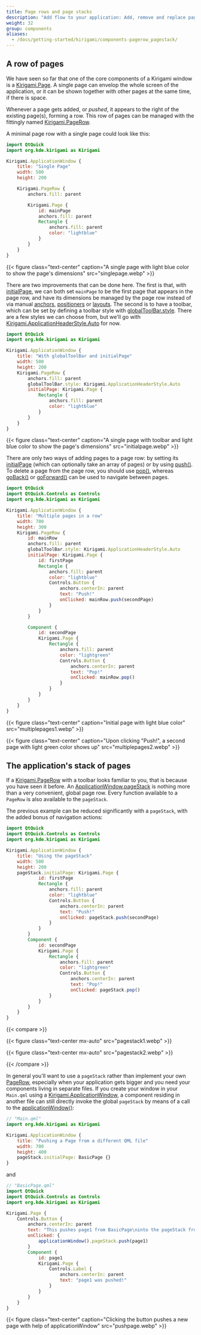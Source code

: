 ```yaml
---
title: Page rows and page stacks
description: "Add flow to your application: Add, remove and replace pages in different ways"
weight: 32
group: components
aliases:
  - /docs/getting-started/kirigami/components-pagerow_pagestack/
---
```


## A row of pages

We have seen so far that one of the core components of a Kirigami window is a [Kirigami.Page](docs:kirigami2;Page). A single page can envelop the whole screen of the application, or it can be shown together with other pages at the same time, if there is space.

Whenever a page gets added, or *pushed*, it appears to the right of the existing page(s), forming a row. This row of pages can be managed with the fittingly named [Kirigami.PageRow](docs:kirigami2;PageRow).

A minimal page row with a single page could look like this:

```qml
import QtQuick
import org.kde.kirigami as Kirigami

Kirigami.ApplicationWindow {
    title: "Single Page"
    width: 500
    height: 200

    Kirigami.PageRow {
        anchors.fill: parent

        Kirigami.Page {
            id: mainPage
            anchors.fill: parent
            Rectangle {
                anchors.fill: parent
                color: "lightblue"
            }
        }
    }
}
```

{{< figure class="text-center" caption="A single page with light blue color to show the page's dimensions" src="singlepage.webp" >}}

There are two improvements that can be done here. The first is that, with [initialPage](docs:kirigami2;PageRow::initialPage), we can both set `mainPage` to be the first page that appears in the page row, and have its dimensions be managed by the page row instead of via manual [anchors](https://doc.qt.io/qt-6/qtquick-positioning-anchors.html), [positioners](https://doc.qt.io/qt-6/qtquick-positioning-layouts.html) or [layouts](https://doc.qt.io/qt-6/layout.html). The second is to have a toolbar, which can be set by defining a toolbar style with [globalToolBar.style](docs:kirigami2;PageRow::globalToolBar). There are a few styles we can choose from, but we'll go with [Kirigami.ApplicationHeaderStyle.Auto](docs:kirigami2;templates::ApplicationHeader::headerStyle) for now.

```qml
import QtQuick
import org.kde.kirigami as Kirigami

Kirigami.ApplicationWindow {
    title: "With globalToolBar and initialPage"
    width: 500
    height: 200
    Kirigami.PageRow {
        anchors.fill: parent
        globalToolBar.style: Kirigami.ApplicationHeaderStyle.Auto
        initialPage: Kirigami.Page {
            Rectangle {
                anchors.fill: parent
                color: "lightblue"
            }
        }
    }
}
```

{{< figure class="text-center" caption="A single page with toolbar and light blue color to show the page's dimensions" src="initialpage.webp" >}}

There are only two ways of adding pages to a page row: by setting its [initialPage](docs:kirigami2;PageRow::initialPage) (which can optionally take an array of pages) or by using [push()](docs:kirigami2;PageRow::push). To delete a page from the page row, you should use [pop()](docs:kirigami2;PageRow::pop), whereas [goBack()](docs:kirigami2;PageRow::goBack) or [goForward()](docs:kirigami2;PageRow::goForward) can be used to navigate between pages.

```qml
import QtQuick
import QtQuick.Controls as Controls
import org.kde.kirigami as Kirigami

Kirigami.ApplicationWindow {
    title: "Multiple pages in a row"
    width: 700
    height: 300
    Kirigami.PageRow {
        id: mainRow
        anchors.fill: parent
        globalToolBar.style: Kirigami.ApplicationHeaderStyle.Auto
        initialPage: Kirigami.Page {
            id: firstPage
            Rectangle {
                anchors.fill: parent
                color: "lightblue"
                Controls.Button {
                    anchors.centerIn: parent
                    text: "Push!"
                    onClicked: mainRow.push(secondPage)
                }
            }
        }

        Component {
            id: secondPage
            Kirigami.Page {
                Rectangle {
                    anchors.fill: parent
                    color: "lightgreen"
                    Controls.Button {
                        anchors.centerIn: parent
                        text: "Pop!"
                        onClicked: mainRow.pop()
                    }
                }
            }
        }
    }
}
```

{{< figure class="text-center" caption="Initial page with light blue color" src="multiplepages1.webp" >}}

{{< figure class="text-center" caption="Upon clicking \"Push!\", a second page with light green color shows up" src="multiplepages2.webp" >}}

## The application's stack of pages

If a [Kirigami.PageRow](docs:kirigami2;PageRow) with a toolbar looks familiar to you, that is because you have seen it before. An [ApplicationWindow.pageStack](docs:kirigami2;AbstractApplicationWindow::pageStack) is nothing more than a very convenient, global page row. Every function available to a `PageRow` is also available to the `pageStack`.

The previous example can be reduced significantly with a `pageStack`, with the added bonus of navigation actions:

```qml
import QtQuick
import QtQuick.Controls as Controls
import org.kde.kirigami as Kirigami

Kirigami.ApplicationWindow {
    title: "Using the pageStack"
    width: 500
    height: 200
    pageStack.initialPage: Kirigami.Page {
            id: firstPage
            Rectangle {
                anchors.fill: parent
                color: "lightblue"
                Controls.Button {
                    anchors.centerIn: parent
                    text: "Push!"
                    onClicked: pageStack.push(secondPage)
                }
            }
        }
        Component {
            id: secondPage
            Kirigami.Page {
                Rectangle {
                    anchors.fill: parent
                    color: "lightgreen"
                    Controls.Button {
                        anchors.centerIn: parent
                        text: "Pop!"
                        onClicked: pageStack.pop()
                }
            }
        }
    }
}
```

{{< compare >}}

{{< figure class="text-center mx-auto" src="pagestack1.webp" >}}

{{< figure class="text-center mx-auto" src="pagestack2.webp" >}}

{{< /compare >}}

In general you'll want to use a `pageStack` rather than implement your own [PageRow](docs:kirigami2;PageRow), especially when your application gets bigger and you need your components living in separate files. If you create your window in your `Main.qml` using a [Kirigami.ApplicationWindow](docs:kirigami2;ApplicationWindow), a component residing in another file can still directly invoke the global `pageStack` by means of a call to the [applicationWindow()](docs:kirigami2;AbstractApplicationWindow::applicationWindow):

```qml
// "Main.qml"
import org.kde.kirigami as Kirigami

Kirigami.ApplicationWindow {
    title: "Pushing a Page from a different QML file"
    width: 700
    height: 400
    pageStack.initialPage: BasicPage {}
}
```

and

```qml
// "BasicPage.qml"
import QtQuick
import QtQuick.Controls as Controls
import org.kde.kirigami as Kirigami

Kirigami.Page {
    Controls.Button {
        anchors.centerIn: parent
        text: "This pushes page1 from BasicPage\ninto the pageStack from Main.qml!"
        onClicked: {
            applicationWindow().pageStack.push(page1)
        }
        Component {
            id: page1
            Kirigami.Page {
                Controls.Label {
                    anchors.centerIn: parent
                    text: "page1 was pushed!"
                }
            }
        }
    }
}
```


{{< figure class="text-center" caption="Clicking the button pushes a new page with help of applicationWindow" src="pushpage.webp" >}}
